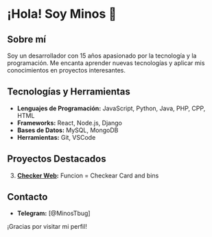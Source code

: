 # ¡Hola! Soy Minos 👋

## Sobre mí
Soy un desarrollador con 15 años apasionado por la tecnología y la programación. Me encanta aprender nuevas tecnologías y aplicar mis conocimientos en proyectos interesantes.

## Tecnologías y Herramientas
- **Lenguajes de Programación:** JavaScript, Python, Java, PHP, CPP, HTML 
- **Frameworks:** React, Node.js, Django
- **Bases de Datos:** MySQL, MongoDB
- **Herramientas:** Git, VSCode

## Proyectos Destacados
3. **[Checker Web](Minoruchk.com):** Funcion = Checkear Card and bins 

## Contacto
- **Telegram:** [@MinosTbug]

¡Gracias por visitar mi perfil!
